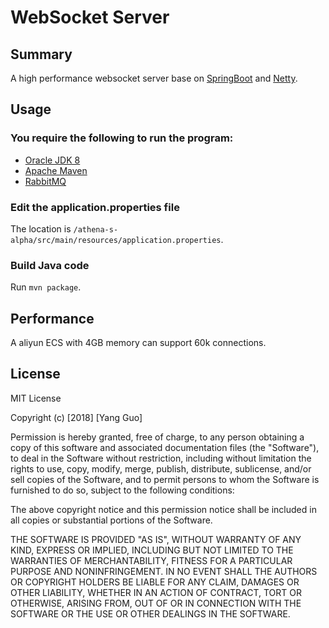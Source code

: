 WebSocket Server
===============

## Summary
A high performance websocket server base on [SpringBoot](https://projects.spring.io/spring-boot/)   and [Netty](http://netty.io/).  

## Usage
### You require the following to run the program:
* [Oracle JDK 8](https://www.oracle.com/java/technologies/java-se.html)
* [Apache Maven](http://maven.apache.org/)
* [RabbitMQ](http://www.rabbitmq.com/)

### Edit the application.properties file
The location is `/athena-s-alpha/src/main/resources/application.properties`.

### Build Java code
Run `mvn package`.
## Performance
A aliyun ECS with 4GB memory can support 60k connections.
## License
MIT License

Copyright (c) [2018] [Yang Guo]

Permission is hereby granted, free of charge, to any person obtaining a copy
of this software and associated documentation files (the "Software"), to deal
in the Software without restriction, including without limitation the rights
to use, copy, modify, merge, publish, distribute, sublicense, and/or sell
copies of the Software, and to permit persons to whom the Software is
furnished to do so, subject to the following conditions:

The above copyright notice and this permission notice shall be included in all
copies or substantial portions of the Software.

THE SOFTWARE IS PROVIDED "AS IS", WITHOUT WARRANTY OF ANY KIND, EXPRESS OR
IMPLIED, INCLUDING BUT NOT LIMITED TO THE WARRANTIES OF MERCHANTABILITY,
FITNESS FOR A PARTICULAR PURPOSE AND NONINFRINGEMENT. IN NO EVENT SHALL THE
AUTHORS OR COPYRIGHT HOLDERS BE LIABLE FOR ANY CLAIM, DAMAGES OR OTHER
LIABILITY, WHETHER IN AN ACTION OF CONTRACT, TORT OR OTHERWISE, ARISING FROM,
OUT OF OR IN CONNECTION WITH THE SOFTWARE OR THE USE OR OTHER DEALINGS IN THE
SOFTWARE.
